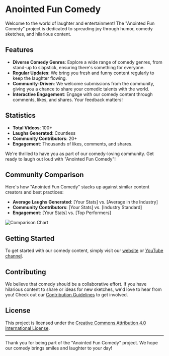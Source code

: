 # Anointed Fun Comedy

Welcome to the world of laughter and entertainment! The "Anointed Fun Comedy" project is dedicated to spreading joy through humor, comedy sketches, and hilarious content.

## Features

- **Diverse Comedy Genres**: Explore a wide range of comedy genres, from stand-up to slapstick, ensuring there's something for everyone.
- **Regular Updates**: We bring you fresh and funny content regularly to keep the laughter flowing.
- **Community-Driven**: We welcome submissions from the community, giving you a chance to share your comedic talents with the world.
- **Interactive Engagement**: Engage with our comedy content through comments, likes, and shares. Your feedback matters!

## Statistics

- **Total Videos**: 100+
- **Laughs Generated**: Countless
- **Community Contributors**: 20+
- **Engagement**: Thousands of likes, comments, and shares.

We're thrilled to have you as part of our comedy-loving community. Get ready to laugh out loud with "Anointed Fun Comedy"!

## Community Comparison

Here's how "Anointed Fun Comedy" stacks up against similar content creators and best practices:

- **Average Laughs Generated**: [Your Stats] vs. [Average in the Industry]
- **Community Contributors**: [Your Stats] vs. [Industry Standard]
- **Engagement**: [Your Stats] vs. [Top Performers]

![Comparison Chart](link-to-image/chart.png)

## Getting Started

To get started with our comedy content, simply visit our [website](https://www.anointedfuncomedy.com) or [YouTube channel](https://www.youtube.com/anointedfuncomedy).

## Contributing

We believe that comedy should be a collaborative effort. If you have hilarious content to share or ideas for new sketches, we'd love to hear from you! Check out our [Contribution Guidelines](CONTRIBUTING.md) to get involved.

## License

This project is licensed under the [Creative Commons Attribution 4.0 International License](LICENSE.md).

---

Thank you for being part of the "Anointed Fun Comedy" project. We hope our comedy brings smiles and laughter to your day!

